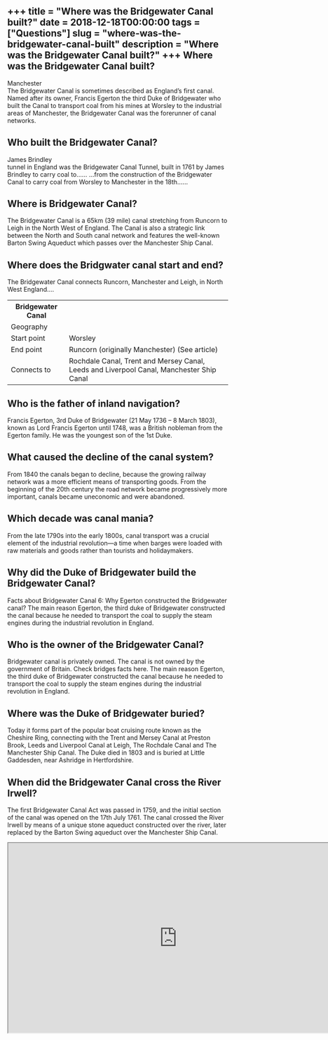 +++
title = "Where was the Bridgewater Canal built?"
date = 2018-12-18T00:00:00
tags = ["Questions"]
slug = "where-was-the-bridgewater-canal-built"
description = "Where was the Bridgewater Canal built?"
+++
Where was the Bridgewater Canal built?
--------------------------------------

Manchester  
The Bridgewater Canal is sometimes described as England’s first canal. Named after its owner, Francis Egerton the third Duke of Bridgewater who built the Canal to transport coal from his mines at Worsley to the industrial areas of Manchester, the Bridgewater Canal was the forerunner of canal networks.

Who built the Bridgewater Canal?
--------------------------------

James Brindley  
tunnel in England was the Bridgewater Canal Tunnel, built in 1761 by James Brindley to carry coal to…… …from the construction of the Bridgewater Canal to carry coal from Worsley to Manchester in the 18th……

Where is Bridgewater Canal?
---------------------------

The Bridgewater Canal is a 65km (39 mile) canal stretching from Runcorn to Leigh in the North West of England. The Canal is also a strategic link between the North and South canal network and features the well-known Barton Swing Aqueduct which passes over the Manchester Ship Canal.

Where does the Bridgwater canal start and end?
----------------------------------------------

The Bridgewater Canal connects Runcorn, Manchester and Leigh, in North West England….

<table><tr><th>Bridgewater Canal</th></tr><tr><td>Geography</td></tr><tr><td>Start point</td><td>Worsley</td></tr><tr><td>End point</td><td>Runcorn (originally Manchester) (See article)</td></tr><tr><td>Connects to</td><td>Rochdale Canal, Trent and Mersey Canal, Leeds and Liverpool Canal, Manchester Ship Canal</td></tr></table>

Who is the father of inland navigation?
---------------------------------------

Francis Egerton, 3rd Duke of Bridgewater (21 May 1736 – 8 March 1803), known as Lord Francis Egerton until 1748, was a British nobleman from the Egerton family. He was the youngest son of the 1st Duke.

What caused the decline of the canal system?
--------------------------------------------

From 1840 the canals began to decline, because the growing railway network was a more efficient means of transporting goods. From the beginning of the 20th century the road network became progressively more important, canals became uneconomic and were abandoned.

Which decade was canal mania?
-----------------------------

From the late 1790s into the early 1800s, canal transport was a crucial element of the industrial revolution—a time when barges were loaded with raw materials and goods rather than tourists and holidaymakers.

Why did the Duke of Bridgewater build the Bridgewater Canal?
------------------------------------------------------------

Facts about Bridgewater Canal 6: Why Egerton constructed the Bridgewater canal? The main reason Egerton, the third duke of Bridgewater constructed the canal because he needed to transport the coal to supply the steam engines during the industrial revolution in England.

Who is the owner of the Bridgewater Canal?
------------------------------------------

Bridgewater canal is privately owned. The canal is not owned by the government of Britain. Check bridges facts here. The main reason Egerton, the third duke of Bridgewater constructed the canal because he needed to transport the coal to supply the steam engines during the industrial revolution in England.

Where was the Duke of Bridgewater buried?
-----------------------------------------

Today it forms part of the popular boat cruising route known as the Cheshire Ring, connecting with the Trent and Mersey Canal at Preston Brook, Leeds and Liverpool Canal at Leigh, The Rochdale Canal and The Manchester Ship Canal. The Duke died in 1803 and is buried at Little Gaddesden, near Ashridge in Hertfordshire.

When did the Bridgewater Canal cross the River Irwell?
------------------------------------------------------

The first Bridgewater Canal Act was passed in 1759, and the initial section of the canal was opened on the 17th July 1761. The canal crossed the River Irwell by means of a unique stone aqueduct constructed over the river, later replaced by the Barton Swing aqueduct over the Manchester Ship Canal.

<iframe allow="accelerometer; autoplay; clipboard-write; encrypted-media; gyroscope; picture-in-picture" allowfullscreen="" class="__youtube_prefs__  epyt-is-override  no-lazyload" data-no-lazy="1" data-origheight="433" data-origwidth="770" data-skipgform_ajax_framebjll="" height="433" id="_ytid_30663" loading="lazy" src="https://www.youtube.com/embed/OZeXcH4hmtY?enablejsapi=1&autoplay=0&cc_load_policy=0&cc_lang_pref=&iv_load_policy=1&loop=0&modestbranding=0&rel=1&fs=1&playsinline=0&autohide=2&theme=dark&color=red&controls=1&" title="YouTube player" width="770"></iframe>